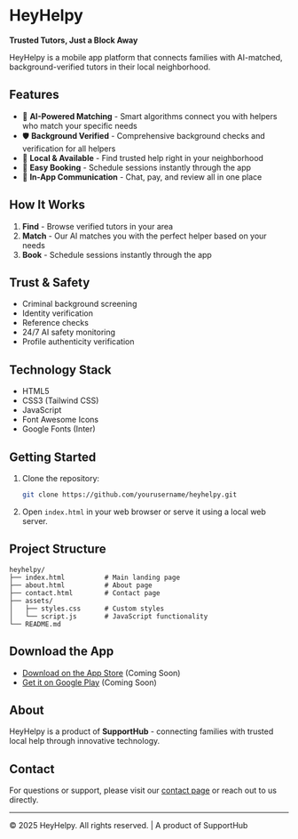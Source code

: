 # HeyHelpy

**Trusted Tutors, Just a Block Away**

HeyHelpy is a mobile app platform that connects families with AI-matched, background-verified tutors in their local neighborhood.

## Features

- 🤖 **AI-Powered Matching** - Smart algorithms connect you with helpers who match your specific needs
- 🛡️ **Background Verified** - Comprehensive background checks and verification for all helpers
- 📍 **Local & Available** - Find trusted help right in your neighborhood
- 📱 **Easy Booking** - Schedule sessions instantly through the app
- 💬 **In-App Communication** - Chat, pay, and review all in one place

## How It Works

1. **Find** - Browse verified tutors in your area
2. **Match** - Our AI matches you with the perfect helper based on your needs
3. **Book** - Schedule sessions instantly through the app

## Trust & Safety

- Criminal background screening
- Identity verification
- Reference checks
- 24/7 AI safety monitoring
- Profile authenticity verification

## Technology Stack

- HTML5
- CSS3 (Tailwind CSS)
- JavaScript
- Font Awesome Icons
- Google Fonts (Inter)

## Getting Started

1. Clone the repository:
   ```bash
   git clone https://github.com/yourusername/heyhelpy.git
   ```

2. Open `index.html` in your web browser or serve it using a local web server.

## Project Structure

```
heyhelpy/
├── index.html          # Main landing page
├── about.html          # About page
├── contact.html        # Contact page
├── assets/
│   ├── styles.css      # Custom styles
│   └── script.js       # JavaScript functionality
└── README.md
```

## Download the App

- [Download on the App Store](#) (Coming Soon)
- [Get it on Google Play](#) (Coming Soon)

## About

HeyHelpy is a product of **SupportHub** - connecting families with trusted local help through innovative technology.

## Contact

For questions or support, please visit our [contact page](contact.html) or reach out to us directly.

---

© 2025 HeyHelpy. All rights reserved. | A product of SupportHub
